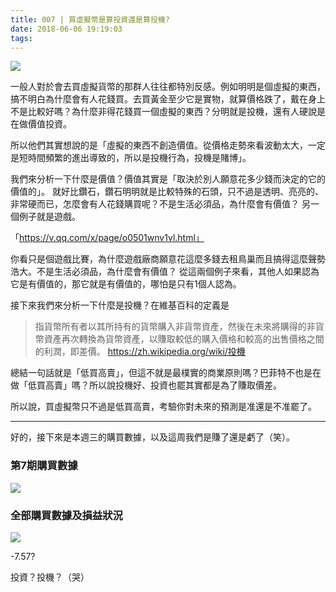 ```yaml
---
title: 007 | 買虛擬幣是算投資還是算投機?
date: 2018-06-06 19:19:03
tags:
---
```

![](https://firebasestorage.googleapis.com/v0/b/blog-1f60b.appspot.com/o/007-p0.png?alt=media&token=9b53743e-9c12-4d75-98d0-b4356d554273)

一般人對於會去買虛擬貨幣的那群人往往都特別反感。例如明明是個虛擬的東西，搞不明白為什麼會有人花錢買。去買黃金至少它是實物，就算價格跌了，戴在身上不是比較好嗎？為什麼非得花錢買一個虛擬的東西？分明就是投機，還有人硬說是在做價值投資。

所以他們其實想說的是「虛擬的東西不創造價值。從價格走勢來看波動太大，一定是短時間頻繁的進出導致的，所以是投機行為，投機是賭博」。

我們來分析一下什麼是價值？價值其實是「取決於別人願意花多少錢而決定的它的價值的」。
就好比鑽石，鑽石明明就是比較特殊的石頭，只不過是透明、亮亮的、非常硬而已，怎麼會有人花錢購買呢？不是生活必須品，為什麼會有價值？
另一個例子就是遊戲。

「https://v.qq.com/x/page/o0501wnv1vl.html」

你看只是個遊戲比賽，為什麼遊戲廠商願意花這麼多錢去租鳥巢而且搞得這麼聲勢浩大。不是生活必須品，為什麼會有價值？
從這兩個例子來看，其他人如果認為它是有價值的，那它就是有價值的，哪怕是只有1個人認為。

接下來我們來分析一下什麼是投機？在維基百科的定義是

>指貨幣所有者以其所持有的貨幣購入非貨幣資產，然後在未來將購得的非貨幣資產再次轉換為貨幣資產，以賺取較低的購入價格和較高的出售價格之間的利潤，即差價。
>https://zh.wikipedia.org/wiki/投機


總結一句話就是「低買高賣」，但這不就是最樸實的商業原則嗎？巴菲特不也是在做「低買高賣」嗎？所以說投機好、投資也罷其實都是為了賺取價差。

所以說，買虛擬幣只不過是低買高賣，考驗你對未來的預測是准還是不准罷了。

***

好的，接下來是本週三的購買數據，以及這周我們是賺了還是虧了（笑）。
### 第7期購買數據
![](https://firebasestorage.googleapis.com/v0/b/blog-1f60b.appspot.com/o/%E8%B4%AD%E4%B9%B0%E6%95%B0%E6%8D%AE007.png?alt=media&token=8797cb36-2b4c-41b6-88f2-4e00989b15c6)

### 全部購買數據及損益狀況
![](https://firebasestorage.googleapis.com/v0/b/blog-1f60b.appspot.com/o/%E5%85%A8%E9%83%A8%E8%B4%AD%E4%B9%B0%E6%95%B0%E6%8D%AE%E5%8F%8A%E6%8D%9F%E7%9B%8A%E7%8A%B6%E5%86%B5007.png?alt=media&token=530f447a-6f8a-41cb-92a8-a4a12f489bf9)

-7.57?

投資？投機？（哭）

